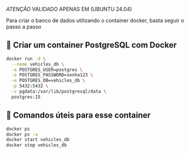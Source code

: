 *ATENÇÃO* VALIDADO APENAS EM (UBUNTU 24.04)

Para criar o banco de dados utilizando o container docker, basta seguir o passo a passo 

## 🐘 Criar um container PostgreSQL com Docker

```bash
docker run -d \
  --name vehicles_db \
  -e POSTGRES_USER=postgres \
  -e POSTGRES_PASSWORD=senha123 \
  -e POSTGRES_DB=vehicles_db \
  -p 5432:5432 \
  -v pgdata:/var/lib/postgresql/data \
  postgres:15
```
## 🔁 Comandos úteis para esse container

```bash
docker ps
docker ps -a
docker start vehicles_db
docker stop vehicles_db
```